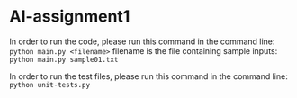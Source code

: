 # AI-assignment1

In order to run the code, please run this command in the command line:
```python main.py <filename>```
filename is the file containing sample inputs:  ```python main.py sample01.txt```



In order to run the test files, please run this command in the command line:
```python unit-tests.py```
